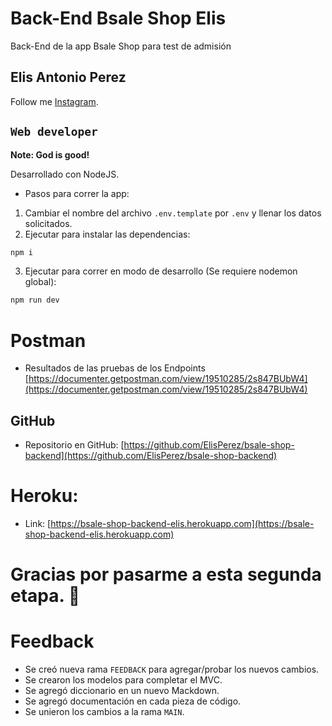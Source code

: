 # Back-End Bsale Shop Elis

Back-End de la app Bsale Shop para test de admisión

## Elis Antonio Perez

Follow me [Instagram](https://instagram.com/elisperezmusic).

## `Web developer`

**Note: God is good!**

Desarrollado con NodeJS.

- Pasos para correr la app:

1. Cambiar el nombre del archivo `.env.template` por `.env` y llenar los datos solicitados.
2. Ejecutar para instalar las dependencias:

```bash
npm i
```

3. Ejecutar para correr en modo de desarrollo (Se requiere nodemon global):

```bash
npm run dev
```

# Postman

- Resultados de las pruebas de los Endpoints [https://documenter.getpostman.com/view/19510285/2s847BUbW4](https://documenter.getpostman.com/view/19510285/2s847BUbW4)

## GitHub

- Repositorio en GitHub: [https://github.com/ElisPerez/bsale-shop-backend](https://github.com/ElisPerez/bsale-shop-backend)

# Heroku:

- Link: [https://bsale-shop-backend-elis.herokuapp.com](https://bsale-shop-backend-elis.herokuapp.com)

# Gracias por pasarme a esta segunda etapa. 🤩

# Feedback

- Se creó nueva rama `FEEDBACK` para agregar/probar los nuevos cambios.
- Se crearon los modelos para completar el MVC.
- Se agregó diccionario en un nuevo Mackdown.
- Se agregó documentación en cada pieza de código.
- Se unieron los cambios a la rama `MAIN`.
